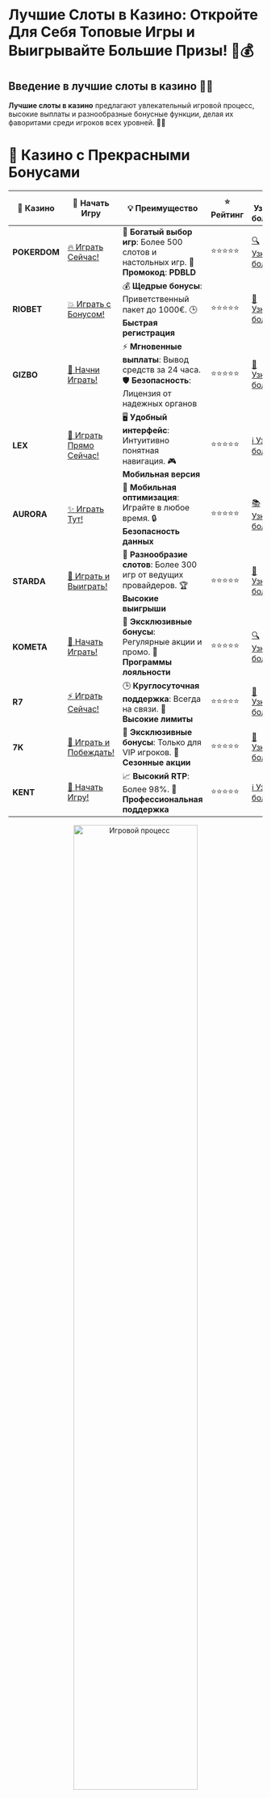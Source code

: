 # **Лучшие Слоты в Казино: Откройте Для Себя Топовые Игры и Выигрывайте Большие Призы! 🎰💰**

## Введение в **лучшие слоты в казино** 🎲✨

**Лучшие слоты в казино** предлагают увлекательный игровой процесс, высокие выплаты и разнообразные бонусные функции, делая их фаворитами среди игроков всех уровней. 🚀💡

# 🌟 Казино с Прекрасными Бонусами

| 🎲 **Казино** | 🔗 **Начать Игру** | 💡 **Преимущество** | ⭐ **Рейтинг** | 🔗 **Узнать больше** | 🆕 **Новая информация** |
|--------------|---------------------|---------------------|----------------|----------------------|-------------------------|
| **POKERDOM**  | [🔥 Играть Сейчас!](https://brandplay.link/4k77v2yx) | 🎉 **Богатый выбор игр**: Более 500 слотов и настольных игр. 🎁 **Промокод**: **PDBLD** | ⭐⭐⭐⭐⭐ | [🔍 Узнать больше](https://brandplay.link/4k77v2yx) | 🏆 **Победители турниров** получают эксклюзивные подарки! |
| **RIOBET**    | [💥 Играть с Бонусом!](https://brandplay.link/7xBLTPyj) | 💰 **Щедрые бонусы**: Приветственный пакет до 1000€. 🕒 **Быстрая регистрация** | ⭐⭐⭐⭐⭐ | [📖 Узнать больше](https://brandplay.link/7xBLTPyj) | 💬 **Поддержка 24/7** для комфортной игры в любое время! |
| **GIZBO**     | [🚀 Начни Играть!](https://brandplay.link/bprXw4YV) | ⚡ **Мгновенные выплаты**: Вывод средств за 24 часа. 🛡️ **Безопасность**: Лицензия от надежных органов | ⭐⭐⭐⭐⭐ | [📝 Узнать больше](https://brandplay.link/bprXw4YV) | 🔒 **SSL-шифрование** для максимальной безопасности данных игроков. |
| **LEX**       | [💎 Играть Прямо Сейчас!](https://brandplay.link/zW4hdDFV) | 🖥️ **Удобный интерфейс**: Интуитивно понятная навигация. 🎮 **Мобильная версия** | ⭐⭐⭐⭐⭐ | [ℹ️ Узнать больше](https://brandplay.link/zW4hdDFV) | 📱 **Поддержка всех мобильных устройств** для удобства игры в любом месте. |
| **AURORA**    | [✨ Играть Тут!](https://10trafic-stat2.com/click/668546556bcc6313411604bd/6766/13032/subaccount) | 📱 **Мобильная оптимизация**: Играйте в любое время. 🔒 **Безопасность данных** | ⭐⭐⭐⭐⭐ | [📚 Узнать больше](https://10trafic-stat2.com/click/668546556bcc6313411604bd/6766/13032/subaccount) | 🌍 **Международная лицензия** на деятельность в разных странах. |
| **STARDА**    | [🎉 Играть и Выиграть!](https://brandplay.link/fB7xwRFL) | 🎰 **Разнообразие слотов**: Более 300 игр от ведущих провайдеров. 🏆 **Высокие выигрыши** | ⭐⭐⭐⭐⭐ | [🔎 Узнать больше](https://brandplay.link/fB7xwRFL) | 🎉 **Ежемесячные турниры** с крупными призами! |
| **KOMETA**    | [🎁 Начать Играть!](https://brandplay.link/8ZymQJV8) | 🎁 **Эксклюзивные бонусы**: Регулярные акции и промо. 🔄 **Программы лояльности** | ⭐⭐⭐⭐⭐ | [🔍 Узнать больше](https://brandplay.link/8ZymQJV8) | 🌟 **Персонализированные предложения** для долгосрочных игроков. |
| **R7**        | [⚡ Играть Сейчас!](https://brandplay.link/bMd3Yjsw) | 🕒 **Круглосуточная поддержка**: Всегда на связи. 💸 **Высокие лимиты** | ⭐⭐⭐⭐⭐ | [📖 Узнать больше](https://brandplay.link/bMd3Yjsw) | 🎯 **Рейтинг игроков** для лучших участников. |
| **7K**        | [🎯 Играть и Побеждать!](https://brandplay.link/BvQyFShp) | 🌟 **Эксклюзивные бонусы**: Только для VIP игроков. 🎉 **Сезонные акции** | ⭐⭐⭐⭐⭐ | [📝 Узнать больше](https://brandplay.link/BvQyFShp) | 🥇 **Особые привилегии** для постоянных игроков. |
| **KENT**      | [🔑 Начать Игру!](https://brandplay.link/Fv2WP3js) | 📈 **Высокий RTP**: Более 98%. 💼 **Профессиональная поддержка** | ⭐⭐⭐⭐⭐ | [ℹ️ Узнать больше](https://brandplay.link/Fv2WP3js) | 💬 **Поддержка на нескольких языках** для удобства игроков. |

<div align="center"> <img src="https://i.pinimg.com/originals/1d/b3/25/1db325483acbe642c6d4e6fdd73a4988.gif" alt="Игровой процесс" width="70%"> </div>
---

# 🚀 Быстрые Выигрыши и Поддержка

| 🎲 **Казино** | 🔗 **Начать Игру** | 💡 **Преимущество** | ⭐ **Рейтинг** | 🔗 **Узнать больше** | 🆕 **Новая информация** |
|--------------|---------------------|---------------------|----------------|----------------------|-------------------------|
| **GAMA**      | [🎯 Играть Прямо Сейчас!](https://brandplay.link/j6NMKsDz) | 🔍 **Интуитивный интерфейс**: Легкость использования. 🏅 **Престижные турниры** | ⭐⭐⭐⭐☆ | [🔎 Узнать больше](https://brandplay.link/j6NMKsDz) | 🏆 **Турниры с большими призами** каждый месяц. |
| **ONION**     | [💥 Играть и Выигрывать!](https://brandplay.link/zBGRVpQ9) | 🤑 **Низкие ставки**: Идеально для начинающих. 🔄 **Быстрые выводы** | ⭐⭐⭐⭐☆ | [🔍 Узнать больше](https://brandplay.link/zBGRVpQ9) | 🎮 **Казино для новичков** с простыми правилами. |
| **ЧЕМПИОН**   | [🏅 Играть в Турнире!](https://temon-gter.cfd/go/lRq?p80412p304504pcc44t17455) | 🏅 **Лояльная программа**: Награды за активность. 🎁 **Ежемесячные бонусы** | ⭐⭐⭐⭐☆ | [📖 Узнать больше](https://temon-gter.cfd/go/lRq?p80412p304504pcc44t17455) | 🥇 **Турниры и лояльность** — каждый шаг вознаграждается. |
| **VAVADA**    | [🚀 Играть Без Ожидания!](https://vavadapartner.pro/?promo=ea5c9275-6854-4505-94fc-95ab18221945-linkb2) | 🚀 **Быстрая регистрация**: Начните играть мгновенно. 🔐 **Безопасные транзакции** | ⭐⭐⭐⭐☆ | [📝 Узнать больше](https://vavadapartner.pro/?promo=ea5c9275-6854-4505-94fc-95ab18221945-linkb2) | 🏆 **Программа для новых игроков** с бонусами за регистрацию. |
| **FRIENDS**   | [🎉 Играть и Развлекаться!](https://gofriends.mba/linkb2) | 🤝 **Социальные игры**: Играйте с друзьями. 🌐 **Мультиплатформенность** | ⭐⭐⭐⭐☆ | [ℹ️ Узнать больше](https://gofriends.mba/linkb2) | 🎮 **Играйте с друзьями** и зарабатывайте бонусы за совместные действия. |
| **1WIN**      | [⚡ Играть и Выигрывать!](https://brandplay.link/smXVpBbG) | 🏆 **Спортивные ставки**: Широкий выбор видов спорта. 💵 **Высокие коэффициенты** | ⭐⭐⭐⭐☆ | [📚 Узнать больше](https://brandplay.link/smXVpBbG) | ⚽ **Бонусы на спортивные ставки** для активных игроков. |
| **DRIP**      | [💥 Играть Сразу!](https://drp-ircp01.com/c07e6a3db) | 🌐 **Инновационные игры**: Новейшие игровые технологии. 🛡️ **Высокая безопасность** | ⭐⭐⭐⭐☆ | [🔎 Узнать больше](https://drp-ircp01.com/c07e6a3db) | 🔧 **Инновационные функции** для удобства игры. |
| **JOYCASINO** | [🎰 Играть И Побеждать!](https://rpc30.call2me.pro/?/ru/registration?apkpop=0&partner=p24970p3291217pc98f) | 🎁 **Приятные бонусы**: Ежедневные акции и подарки. 🕹️ **Разнообразие игр** | ⭐⭐⭐⭐☆ | [🔍 Узнать больше](https://rpc30.call2me.pro/?/ru/registration?apkpop=0&partner=p24970p3291217pc98f) | 🎉 **Щедрые фриспины** для новых игроков. |
| **PLAYFORTUNA** | [🔥 Играть С Бонусом!](https://fortunapromo.net/alt/playfortuna/registration?0dc4a9362a71feb7e3f165fb8e766f70) | 🎉 **Регулярные акции**: Бонусы, фриспины и многое другое. 🏅 **Турниры** | ⭐⭐⭐⭐☆ | [📚 Узнать больше](https://fortunapromo.net/alt/playfortuna/registration?0dc4a9362a71feb7e3f165fb8e766f70) | 🎯 **Выгодные предложения** на популярные игры. |
| **SYKAA**     | [💸 Играть Сейчас!](https://s-two-way.com/?source=linkb2&pid=30697) | 💸 **Доступные ставки**: Идеально для новичков. 🎁 **Щедрые бонусы** | ⭐⭐⭐⭐☆ | [🔍 Узнать больше](https://s-two-way.com/?source=linkb2&pid=30697) | 💥 **Акции с большими бонусами** для новичков и опытных игроков. |

<div align="center"> <img src="https://schaeffers-cdn.s3.amazonaws.com/images/default-source/schaeffers-cdn-images/default-images/sectors/bigstock-casino-gambling-concept-with-f-369012793.jpg?sfvrsn=493ad806_4" alt="Игровой процесс" width="70%"> </div>
---

# 💸 Казино с Привлекательными Программами Лояльности

| 🎲 **Казино** | 🔗 **Начать Игру** | 💡 **Преимущество** | ⭐ **Рейтинг** | 🔗 **Узнать больше** | 🆕 **Новая информация** |
|--------------|---------------------|---------------------|----------------|----------------------|-------------------------|
| **KOMETA**    | [🎯 Начни Играть!](https://brandplay.link/8ZymQJV8) | 🎁 **Эксклюзивные бонусы**: Регулярные акции и промо. 🔄 **Программы лояльности** | ⭐⭐⭐⭐⭐ | [🔍 Узнать больше](https://brandplay.link/8ZymQJV8) | 🌟 **Персонализированные предложения** для долгосрочных игроков. |
| **1Xslots**   | [🏅 Играть Прямо Сейчас!](https://brandplay.link/hSB1khtr) | 🎉 **Множество акций**: Еженедельные бонусы и турниры. 🛡️ **Безопасность** | ⭐⭐⭐⭐⭐ | [📚 Узнать больше](https://brandplay.link/hSB1khtr) | 🏅 **Награды за активность**: участники программы лояльности получают специальные привилегии. |
| **R7**        | [🚀 Играть Сейчас!](https://brandplay.link/bMd3Yjsw) | 🕒 **Круглосуточная поддержка**: Всегда на связи. 💸 **Высокие лимиты** | ⭐⭐⭐⭐⭐ | [📖 Узнать больше](https://brandplay.link/bMd3Yjsw) | 💬 **VIP-поддержка** для постоянных игроков с приоритетом. |

<div align="center"> <img src="https://i.pinimg.com/originals/1d/b3/25/1db325483acbe642c6d4e6fdd73a4988.gif" alt="Игровой процесс" width="70%"> </div>
---

---

## Что такое **лучшие слоты в казино**? 🧐🔍

**Лучшие слоты в казино** — это игровые автоматы, разработанные ведущими провайдерами программного обеспечения, которые отличаются высокой качеством графики, интересными темами, разнообразными бонусными функциями и высоким RTP (процент возврата игроку). Эти слоты привлекают игроков своей способностью предоставлять захватывающий опыт и большие возможности для выигрыша.

### Основные особенности лучших слотов 📝✅

1. **Высокий RTP**: Процент возврата игроку, часто выше среднего, что увеличивает шансы на выигрыш.
2. **Бонусные раунды**: Включают бесплатные спины, бонусные игры и множители выигрышей.
3. **Прогрессивные джекпоты**: Возможность выиграть огромные суммы, которые растут с каждой ставкой.
4. **Разнообразные темы**: От классических фруктовых слотов до современных приключенческих и фантастических тем.
5. **Совместимость с мобильными устройствами**: Возможность играть на смартфонах и планшетах без потери качества.

---

## Преимущества игры в **лучшие слоты в казино** 🏆🎰

### 1. **Увлекательный игровой процесс** 🎮✨

Лучшие слоты предлагают захватывающий сюжет, высококачественную графику и звуковые эффекты, что делает каждую игру незабываемой.

### 2. **Высокие шансы на выигрыш** 💸🎯

Слоты с высоким RTP и прогрессивными джекпотами предоставляют игрокам отличные возможности для крупных выигрышей.

### 3. **Бонусные функции** 🎁✨

Бесплатные спины, бонусные игры и множители позволяют увеличить выигрыш без дополнительных вложений.

### 4. **Доступность на разных устройствах** 📱💻

Играйте в лучшие слоты в любое время и в любом месте благодаря поддержке мобильных устройств и планшетов.

### 5. **Разнообразие выбора** 🌟🎲

Широкий ассортимент тем и игровых механик позволяет каждому игроку найти слот по своему вкусу.

---

## Как выбрать **лучшие слоты в казино**? 🧐✅

### 1. **Провайдер программного обеспечения** 🏢🔍

Выбирайте слоты от проверенных и надежных провайдеров, таких как NetEnt, Microgaming, Playtech, и Pragmatic Play.

### 2. **Процент возврата игроку (RTP)** 📈🔢

Отдавайте предпочтение слотам с высоким RTP (90% и выше), что увеличивает шансы на выигрыш в долгосрочной перспективе.

### 3. **Бонусные функции** 🎁✨

Ищите слоты с разнообразными бонусными раундами, бесплатными спинами и множителями выигрышей для увеличения своих возможностей.

### 4. **Тема и графика** 🎨🎰

Выбирайте слоты с интересной для вас темой и качественной графикой, чтобы игра была не только прибыльной, но и приятной.

### 5. **Отзывы и рейтинги** 📝⭐

Читайте отзывы других игроков и смотрите рейтинги слотов, чтобы определить их популярность и надежность.

---

## Лучшие онлайн-казино для игры в **лучшие слоты** 🏅🎲

### 1. **Pokerdom** 🏆🎰

#### Основные характеристики:
- **Лицензия:** Curacao eGaming
- **Ассортимент игр:** Слоты, покер, рулетка, живое казино
- **Бонусы:** Приветственный бонус до $500 + 100 бесплатных спинов
- **Методы оплаты:** Банковские карты, электронные кошельки, криптовалюты
- **Поддержка клиентов:** 24/7 через чат и электронную почту

#### Преимущества:
- **Широкий выбор лучших слотов** от ведущих провайдеров.
- **Высокие лимиты на ставки и быстрые выплаты.**
- **Интеграция с покерной платформой** для любителей покера.

---

### 2. **Riobet** 🎮💎

#### Основные характеристики:
- **Лицензия:** Malta Gaming Authority (MGA)
- **Ассортимент игр:** Слоты, настольные игры, спортивные ставки, живое казино
- **Бонусы:** Приветственный пакет до €1000 + 200 бесплатных спинов
- **Методы оплаты:** Visa, MasterCard, PayPal, Skrill
- **Поддержка клиентов:** Чат и телефон

#### Преимущества:
- **Высокое качество обслуживания клиентов.**
- **Регулярные акции и турниры** для повышения шансов на выигрыш.
- **Надежность и безопасность** благодаря лицензии MGA.

---

### 3. **Gizbo** 💰🎉

#### Основные характеристики:
- **Лицензия:** UK Gambling Commission
- **Ассортимент игр:** Слоты, рулетка, блэкджек, живое казино
- **Бонусы:** Приветственный бонус до £500 + 50 бесплатных спинов
- **Методы оплаты:** Банковские карты, электронные кошельки, криптовалюты
- **Поддержка клиентов:** 24/7 через чат и электронную почту

#### Преимущества:
- **Многообразие лучших слотов** от топовых провайдеров.
- **Быстрые выплаты и разнообразные методы депозита.**
- **Надежная система безопасности** с современными технологиями шифрования.

---

### 4. **LEX** 🦁✨

#### Основные характеристики:
- **Лицензия:** Curacao eGaming
- **Ассортимент игр:** Слоты, покер, рулетка, живое казино
- **Бонусы:** Приветственный бонус до $300 + 150 бесплатных спинов
- **Методы оплаты:** Visa, MasterCard, Neteller, Skrill
- **Поддержка клиентов:** 24/7 через чат и электронную почту

#### Преимущества:
- **Оптимизировано для мобильных устройств.**
- **Большой выбор лучших слотов** от ведущих провайдеров.
- **Высокие лимиты на ставки** для хайроллеров.

---

### 5. **Aurora** 🏅🎲

#### Основные характеристики:
- **Лицензия:** Malta Gaming Authority (MGA)
- **Ассортимент игр:** Слоты, настольные игры, видеопокер, живое казино
- **Бонусы:** Приветственный бонус до €400 + 100 бесплатных спинов
- **Методы оплаты:** Банковские карты, электронные кошельки, банковские переводы
- **Поддержка клиентов:** Чат и электронная почта

#### Преимущества:
- **Высокий уровень доверия** среди игроков.
- **Инновационные игры и эксклюзивные предложения.**
- **Быстрые выплаты и высокие лимиты на ставки.**

---

### 6. **Starda** 🎰🦊

#### Основные характеристики:
- **Лицензия:** Curacao eGaming
- **Ассортимент игр:** Слоты, рулетка, блэкджек, живое казино
- **Бонусы:** Приветственный бонус до $250 + 75 бесплатных спинов
- **Методы оплаты:** Visa, MasterCard, Skrill, Neteller
- **Поддержка клиентов:** 24/7 через чат и электронную почту

#### Преимущества:
- **Интерактивная игровая платформа** с миссиями и наградами.
- **Широкий выбор лучших слотов** от топовых провайдеров.
- **Отличное обслуживание клиентов** и быстрая поддержка.

---

### 7. **Kometa** 🎮💎

#### Основные характеристики:
- **Лицензия:** Malta Gaming Authority (MGA)
- **Ассортимент игр:** Слоты, покер, рулетка, живое казино
- **Бонусы:** Приветственный бонус до $600 + 200 бесплатных спинов
- **Методы оплаты:** Банковские карты, электронные кошельки, криптовалюты
- **Поддержка клиентов:** 24/7 через чат и электронную почту

#### Преимущества:
- **Большой выбор лучших слотов** и настольных игр.
- **Поддержка криптовалют** для быстрого вывода средств.
- **Регулярные акции и бонусы** для постоянных игроков.

---

### 8. **R7** 🐼👑

#### Основные характеристики:
- **Лицензия:** Malta Gaming Authority (MGA)
- **Ассортимент игр:** Слоты, настольные игры, видеопокер, живое казино
- **Бонусы:** Приветственный бонус до €500 + 150 бесплатных спинов
- **Методы оплаты:** Visa, MasterCard, Skrill, Neteller
- **Поддержка клиентов:** 24/7 через чат и электронную почту

#### Преимущества:
- **Удобный интерфейс и приятный дизайн.**
- **Высокие стандарты безопасности и честности.**
- **Программа лояльности и VIP-услуги.**
- **Большой выбор лучших слотов** от проверенных провайдеров.

---

### 9. **7K** 🎲💼

#### Основные характеристики:
- **Лицензия:** UK Gambling Commission
- **Ассортимент игр:** Слоты, рулетка, блэкджек, живое казино
- **Бонусы:** Приветственный бонус до £700 + 300 бесплатных спинов
- **Методы оплаты:** Банковские карты, электронные кошельки, банковские переводы
- **Поддержка клиентов:** Чат и телефон

#### Преимущества:
- **Интеграция спортивных ставок и казино.**
- **Широкий выбор демо-слотов** и провайдеров.
- **Надёжное и быстрое обслуживание.**
- **Высокие лимиты на ставки.**

---

### 10. **Kent** 🎰🔄

#### Основные характеристики:
- **Лицензия:** Malta Gaming Authority (MGA)
- **Ассортимент игр:** Слоты, настольные игры, видеопокер, живое казино
- **Бонусы:** Приветственный бонус до €600 + 250 бесплатных спинов
- **Методы оплаты:** Visa, MasterCard, Skrill, Neteller, криптовалюты
- **Поддержка клиентов:** 24/7 через чат и электронную почту

#### Преимущества:
- **Современный дизайн и удобный интерфейс.**
- **Большой выбор лучших слотов** от проверенных провайдеров.
- **Высокие лимиты на депозиты и быстрые выплаты.**
- **Регулярные акции и бонусы.**

---

## Как играть в **лучшие слоты в казино**? 🧠💡

### 1. **Регистрация в онлайн-казино** 🏢✅

Для начала игры в лучшие слоты необходимо зарегистрироваться в одном из надежных онлайн-казино, таких как Pokerdom, Riobet или Gizbo. При регистрации обычно требуется предоставить основные данные, такие как имя, адрес электронной почты и номер телефона.

### 2. **Внесение депозита** 💳💰

После регистрации внесите депозит на свой игровой счет с помощью удобного метода оплаты, например, банковской карты, электронного кошелька или криптовалюты. Многие казино предлагают бонусы за первый депозит, увеличивающие ваш банкролл.

### 3. **Выбор игрового автомата** 🎰🔄

Перейдите в раздел слотов и выберите интересующий вас игровой автомат из списка лучших слотов. Обратите внимание на RTP (процент возврата игроку) и популярность игры, чтобы выбрать наиболее выгодные варианты.

### 4. **Настройка ставок и начало игры** 🎮✨

Установите желаемый размер ставки и начните вращения барабанов. Следите за бонусными функциями и специальными символами, которые могут увеличить ваши выигрыши.

### 5. **Вывод выигрышей на карту** 💳💸

После накопления выигрышей перейдите в раздел "Вывод средств" и выберите метод вывода на карту. Убедитесь, что ваш аккаунт подтвержден и выполнены все требования по отыгрышу бонусов.

---

## Стратегии для успешной игры в **лучшие слоты в казино** 🧠💡

### 1. **Управление банкроллом** 💳📊

Определите свой бюджет перед началом игры и придерживайтесь его. Разделите свой банкролл на небольшие суммы для каждой игровой сессии, чтобы продлить удовольствие и снизить риски.

### 2. **Выбор правильных ставок** 🎯💰

Используйте умеренные ставки для увеличения количества спинов и исследования бонусных функций. Это поможет вам лучше понять механику игры и найти оптимальную стратегию.

### 3. **Использование бонусов и акций** 🎁✨

Многие онлайн-казино предлагают бонусы для новых и постоянных игроков. Используйте эти предложения, чтобы увеличить свой банкролл и получить дополнительные шансы на выигрыш.

### 4. **Изучение таблицы выплат** 📚🔍

Ознакомьтесь с таблицей выплат выбранного слота, чтобы понять, какие комбинации символов приносят наибольшие выигрыши и какие бонусные функции доступны в игре.

### 5. **Игра с умом** 🧠🔍

Не пытайтесь отыграться после проигрыша и избегайте азартных игр под влиянием эмоций. Играйте осознанно и придерживайтесь своих стратегий.

---

## Безопасность и ответственность при игре в **лучшие слоты в казино** 🔒🛡️

### 1. **Выбор надежного казино** 🏢✅

Убедитесь, что выбранное казино имеет действующую лицензию от авторитетного регулятора и положительные отзывы от игроков. Это гарантирует безопасность ваших данных и честность игр.

### 2. **Играйте ответственно** 🧘‍♂️🕰️

Азартные игры могут быть увлекательными, но важно контролировать время и деньги, потраченные на игру. Установите для себя лимиты и придерживайтесь их, чтобы избежать игровой зависимости.

### 3. **Использование инструментов самоконтроля** 📅⏰

Многие онлайн-казино предлагают инструменты для установки лимитов по депозитам, ставкам и времени игры. Используйте эти инструменты, чтобы поддерживать контроль над своей игрой и предотвращать возможные проблемы.

---

## Заключение: Играйте в **лучшие слоты в казино** и выигрывайте большие призы! 🏁🎉

**Лучшие слоты в казино** предлагают уникальное сочетание увлекательного игрового процесса, высоких шансов на выигрыш и разнообразных бонусных функций. Следуйте нашим советам по выбору надежного казино, управляйте своим банкроллом и играйте ответственно, чтобы сделать ваш игровой опыт максимально приятным и прибыльным. Наслаждайтесь игрой и удачи вам в мире **лучших слотов**! 🍀💰🎰

---

## Часто задаваемые вопросы (FAQ) ❓📚

### 1. Что такое **лучшие слоты в казино**? 🎰🌐

**Лучшие слоты в казино** — это игровые автоматы, разработанные ведущими провайдерами программного обеспечения, которые отличаются высокой качеством графики, интересными темами, разнообразными бонусными функциями и высоким RTP (процент возврата игроку).

### 2. Как выбрать **лучшие слоты в казино**? 🆓🎮

Выбирайте слоты от проверенных провайдеров, с высоким RTP, интересной темой и разнообразными бонусными функциями. Также учитывайте отзывы и рейтинги слотов от других игроков.

### 3. Можно ли выиграть реальные деньги, играя в **лучшие слоты**? 💸❓

Да, можно. **Лучшие слоты в казино** позволяют получать реальные выигрыши, которые можно вывести на банковскую карту или другой метод оплаты, при условии выполнения условий отыгрыша.

### 4. Какие преимущества у **лучших слотов в казино**? 💡✨

Основные преимущества включают увлекательный игровой процесс, высокие шансы на выигрыш, разнообразные бонусные функции, доступность на разных устройствах и широкий выбор тем и стилей игр.

### 5. Есть ли риски при использовании **лучших слотов в казино**? ⚠️🔍

Основные риски связаны с азартными играми и возможностью потерять деньги. Важно играть ответственно, устанавливать лимиты на ставки и контролировать свои игровые привычки. Выбор надежного казино также минимизирует риски, связанные с безопасностью и честностью игр.

---

**Наслаждайтесь игрой и удачи вам в мире лучших слотов в казино! 🎰💎✨**
